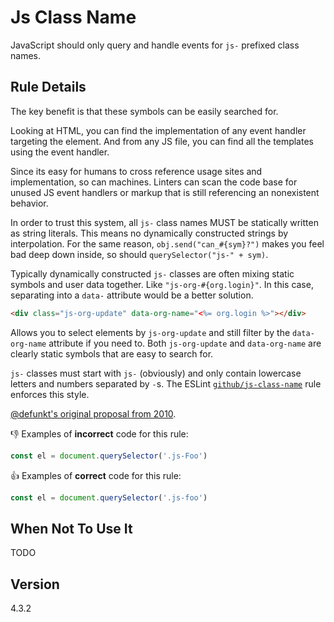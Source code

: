 # Js Class Name

JavaScript should only query and handle events for `js-` prefixed class names.

## Rule Details

The key benefit is that these symbols can be easily searched for.

Looking at HTML, you can find the implementation of any event handler targeting the element. And from any JS file, you can find all the templates using the event handler.

Since its easy for humans to cross reference usage sites and implementation, so can machines. Linters can scan the code base for unused JS event handlers or markup that is still referencing an nonexistent behavior.

In order to trust this system, all `js-` class names MUST be statically written as string literals. This means no dynamically constructed strings by interpolation. For the same reason, `obj.send("can_#{sym}?")` makes you feel bad deep down inside, so should `querySelector("js-" + sym)`.

Typically dynamically constructed `js-` classes are often mixing static symbols and user data together. Like `"js-org-#{org.login}"`. In this case, separating into a `data-` attribute would be a better solution.

```html
<div class="js-org-update" data-org-name="<%= org.login %>"></div>
```

Allows you to select elements by `js-org-update` and still filter by the `data-org-name` attribute if you need to. Both `js-org-update` and `data-org-name` are clearly static symbols that are easy to search for.

`js-` classes must start with `js-` (obviously) and only contain lowercase letters and numbers separated by `-`s. The ESLint [`github/js-class-name`](https://github.com/github/eslint-plugin-github/blob/master/lib/rules/js-class-name.js) rule enforces this style.

[@defunkt's original proposal from 2010](https://web.archive.org/web/20180902223055/http://ozmm.org/posts/slightly_obtrusive_javascript.html).

👎 Examples of **incorrect** code for this rule:

```js
const el = document.querySelector('.js-Foo')
```

👍 Examples of **correct** code for this rule:

```js
const el = document.querySelector('.js-foo')
```

## When Not To Use It

TODO

## Version

4.3.2

